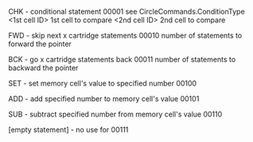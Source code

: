 CHK - conditional statement
00001
<check type>	see CircleCommands.ConditionType
<1st cell ID>	1st cell to compare
<2nd cell ID>	2nd cell to compare


FWD - skip next x cartridge statements
00010
<how much>	number of statements to forward the pointer


BCK - go x cartridge statements back
00011
<how much>	number of statements to backward the pointer


SET - set memory cell's value to specified number
00100
<value>
<cell ID>


ADD - add specified number to memory cell's value
00101
<value>
<cell ID>


SUB - subtract specified number from memory cell's value
00110
<value>
<cell ID>


[empty statement] - no use for 00111


